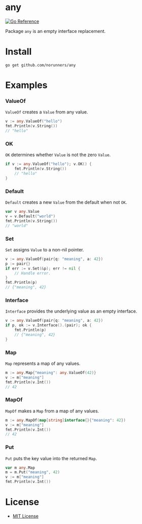 # any

[![Go Reference](https://pkg.go.dev/badge/github.com/norunners/any.svg)](https://pkg.go.dev/github.com/norunners/any)

Package `any` is an empty interface replacement.

# Install
```
go get github.com/norunners/any
```

# Examples

### ValueOf
`ValueOf` creates a `Value` from any value.
```go
v := any.ValueOf("hello")
fmt.Println(v.String())
// "hello"
```

### OK
`OK` determines whether `Value` is not the zero `Value`.
```go
if v := any.ValueOf("hello"); v.OK() {
	fmt.Println(v.String())
	// "hello"
}
```

### Default
`Default` creates a new `Value` from the default when not `OK`.
```go
var v any.Value
v = v.Default("world")
fmt.Println(v.String())
// "world"
```

### Set
`Set` assigns `Value` to a non-nil pointer.
```go
v := any.ValueOf(pair{q: "meaning", a: 42})
p := pair{}
if err := v.Set(&p); err != nil {
	// Handle error.
}
fmt.Println(p)
// {"meaning", 42}
```

### Interface
`Interface` provides the underlying value as an empty interface.
```go
v := any.ValueOf(pair{q: "meaning", a: 42})
if p, ok := v.Interface().(pair); ok {
	fmt.Println(p)
	// {"meaning", 42}
}
```

### Map
`Map` represents a map of any values.
```go
m := any.Map{"meaning": any.ValueOf(42)}
v := m["meaning"]
fmt.Println(v.Int())
// 42
```

### MapOf
`MapOf` makes a `Map` from a map of any values.
```go
m := any.MapOf(map[string]interface{}{"meaning": 42})
v := m["meaning"]
fmt.Println(v.Int())
// 42
```

### Put
`Put` puts the key value into the returned `Map`.
```go
var m any.Map
m = m.Put("meaning", 42)
v := m["meaning"]
fmt.Println(v.Int())
```

# License
* [MIT License](LICENSE)
